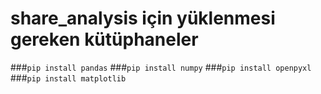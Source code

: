 # share_analysis için yüklenmesi gereken kütüphaneler 
###`pip install pandas`
###`pip install numpy`
###`pip install openpyxl`
###`pip install matplotlib`
